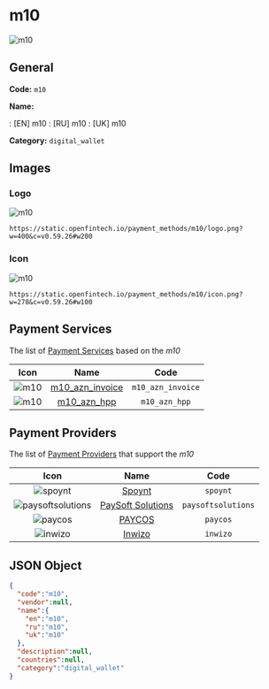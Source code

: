
# m10 
![m10](https://static.openfintech.io/payment_methods/m10/logo.png?w=400&c=v0.59.26#w200)  

## General 
**Code:** `m10` 
 
**Name:** 
 
:	[EN] m10 
:	[RU] m10 
:	[UK] m10 
 
**Category:** `digital_wallet` 
 

## Images 

### Logo 
![m10](https://static.openfintech.io/payment_methods/m10/logo.png?w=400&c=v0.59.26#w200)  

```
https://static.openfintech.io/payment_methods/m10/logo.png?w=400&c=v0.59.26#w200
```  

### Icon 
![m10](https://static.openfintech.io/payment_methods/m10/icon.png?w=278&c=v0.59.26#w100)  

```
https://static.openfintech.io/payment_methods/m10/icon.png?w=278&c=v0.59.26#w100
```  

## Payment Services 
 
The list of [Payment Services](/payment-services/) based on the _m10_ 

|Icon|Name|Code| 
|:---:|:---:|:---:| 
|![m10](https://static.openfintech.io/payment_methods/m10/icon.png?w=278&c=v0.59.26#w100) |[m10_azn_invoice](/payment-services/m10_azn_invoice/)|`m10_azn_invoice`| 
|![m10](https://static.openfintech.io/payment_methods/m10/icon.png?w=278&c=v0.59.26#w100) |[m10_azn_hpp](/payment-services/m10_azn_hpp/)|`m10_azn_hpp`| 
 

## Payment Providers 
 
The list of [Payment Providers](/payment-providers/) that support the _m10_ 

|Icon|Name|Code| 
|:---:|:---:|:---:| 
|![spoynt](https://static.openfintech.io/payment_providers/spoynt/icon.svg?w=278&c=v0.59.26#w100) |[Spoynt](/payment-providers/spoynt/)|`spoynt`| 
|![paysoftsolutions](https://static.openfintech.io/payment_providers/paysoftsolutions/icon.png?w=278&c=v0.59.26#w100) |[PaySoft Solutions](/payment-providers/paysoftsolutions/)|`paysoftsolutions`| 
|![paycos](https://static.openfintech.io/payment_providers/paycos/icon.svg?w=278&c=v0.59.26#w100) |[PAYCOS](/payment-providers/paycos/)|`paycos`| 
|![inwizo](https://static.openfintech.io/payment_providers/inwizo/icon.svg?w=278&c=v0.59.26#w100) |[Inwizo](/payment-providers/inwizo/)|`inwizo`| 
 

## JSON Object 

```json
{
  "code":"m10",
  "vendor":null,
  "name":{
    "en":"m10",
    "ru":"m10",
    "uk":"m10"
  },
  "description":null,
  "countries":null,
  "category":"digital_wallet"
}
```  
